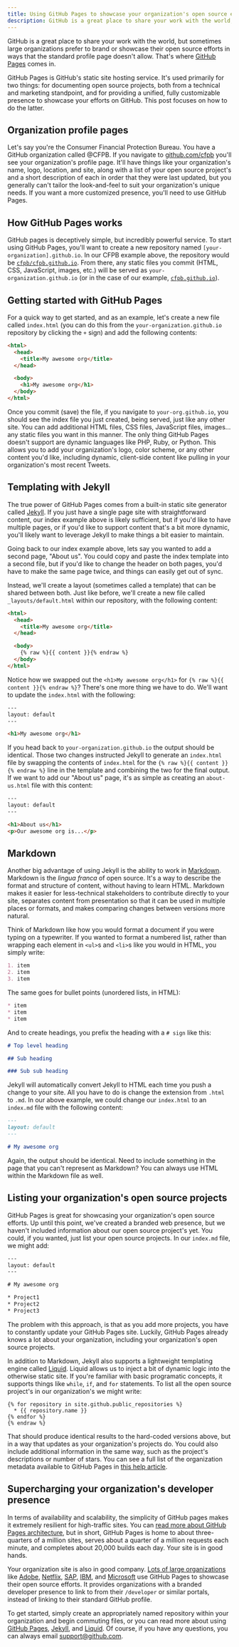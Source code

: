 ```yaml
---
title: Using GitHub Pages to showcase your organization's open source efforts
description: GitHub is a great place to share your work with the world, but sometimes large organization wish to brand or showcase their open source efforts in ways that the standard profile page doesn't allow. That's where GitHub Pages comes in.
---
```


GitHub is a great place to share your work with the world, but sometimes large organizations prefer to brand or showcase their open source efforts in ways that the standard profile page doesn't allow. That's where [GitHub Pages](https://pages.github.com) comes in.

GitHub Pages is GitHub's static site hosting service. It's used primarily for two things: for documenting open source projects, both from a technical and marketing standpoint, and for providing a unified, fully customizable presence to showcase your efforts on GitHub. This post focuses on how to do the latter.

## Organization profile pages

Let's say you're the Consumer Financial Protection Bureau. You have a GitHub organization called @CFPB. If you navigate to [github.com/cfpb](https://github.com/cfpb) you'll see your organization's profile page. It'll have things like your organization's name, logo, location, and site, along with a list of your open source project's and a short description of each in order that they were last updated, but you generally can't tailor the look-and-feel to suit your organization's unique needs. If you want a more customized presence, you'll need to use GitHub Pages.

## How GitHub Pages works

GitHub pages is deceptively simple, but incredibly powerful service. To start using GitHub Pages, you'll want to create a new repository named `[your-organization].github.io`. In our CFPB example above, the repository would be [`cfpb/cfpb.github.io`](https://github.com/cfpb/cfpb.github.io). From there, any static files you commit (HTML, CSS, JavaScript, images, etc.) will be served as `your-organization.github.io` (or in the case of our example, [`cfpb.github.io`](http://cfpb.github.io)).

## Getting started with GitHub Pages

For a quick way to get started, and as an example, let's create a new file called `index.html` (you can do this from the `your-organization.github.io` repository by clicking the `+` sign) and add the following contents:

```html
<html>
  <head>
    <title>My awesome org</title>
  </head>

  <body>
    <h1>My awesome org</h1>
  </body>
</html>
```

Once you commit (save) the file, if you navigate to `your-org.github.io`, you should see the index file you just created, being served, just like any other site. You can add additional HTML files, CSS files, JavaScript files, images… any static files you want in this manner. The only thing GitHub Pages doesn't support are dynamic languages like PHP, Ruby, or Python. This allows you to add your organization's logo, color scheme, or any other content you'd like, including dynamic, client-side content like pulling in your organization's most recent Tweets.

## Templating with Jekyll

The true power of GitHub Pages comes from a built-in static site generator called [Jekyll](http://jekyllrb.com). If you just have a single page site with straightforward content, our index example above is likely sufficient, but if you'd like to have multiple pages, or if you'd like to support content that's a bit more dynamic, you'll likely want to leverage Jekyll to make things a bit easier to maintain.

Going back to our index example above, lets say you wanted to add a second page, "About us". You could copy and paste the index template into a second file, but if you'd like to change the header on both pages, you'd have to make the same page twice, and things can easily get out of sync.

Instead, we'll create a layout (sometimes called a template) that can be shared between both. Just like before, we'll create a new file called `_layouts/default.html` within our repository, with the following content:

```html
<html>
  <head>
    <title>My awesome org</title>
  </head>

  <body>
    {% raw %}{{ content }}{% endraw %}
  </body>
</html>
```

Notice how we swapped out the `<h1>My awesome org</h1>` for `{% raw %}{{ content }}{% endraw %}`? There's one more thing we have to do. We'll want to update the `index.html` with the following:

```html
---
layout: default
---

<h1>My awesome org</h1>
```

If you head back to `your-organization.github.io` the output should be identical. Those two changes instructed Jekyll to generate an `index.html` file by swapping the contents of `index.html` for the `{% raw %}{{ content }}{% endraw %}` line in the template and combining the two for the final output. If we want to add our "About us" page, it's as simple as creating an `about-us.html` file with this content:

```html
---
layout: default
---

<h1>About us</h1>
<p>Our awesome org is...</p>
```

## Markdown

Another big advantage of using Jekyll is the ability to work in [Markdown](https://guides.github.com/features/mastering-markdown/). Markdown is the *lingua franca* of open source. It's a way to describe the format and structure of content, without having to learn HTML. Markdown makes it easier for less-technical stakeholders to contribute directly to your site, separates content from presentation so that it can be used in multiple places or formats, and makes comparing changes between versions more natural.

Think of Markdown like how you would format a document if you were typing on a typewriter. If you wanted to format a numbered list, rather than wrapping each element in `<ul>`s and `<li>`s like you would in HTML, you simply write:

```markdown
1. item
2. item
3. item
```

The same goes for bullet points (unordered lists, in HTML):

```markdown
* item
* item
* item
```

And to create headings, you prefix the heading with a `# sign` like this:

```markdown
# Top level heading

## Sub heading

### Sub sub heading
```

Jekyll will automatically convert Jekyll to HTML each time you push a change to your site. All you have to do is change the extension from `.html` to `.md`. In our above example, we could change our `index.html` to an `index.md` file with the following content:

```markdown
---
layout: default
---

# My awesome org
```

Again, the output should be identical. Need to include something in the page that you can't represent as Markdown? You can always use HTML within the Markdown file as well.

## Listing your organization's open source projects

GitHub Pages is great for showcasing your organization's open source efforts. Up until this point, we've created a branded web presence, but we haven't included information about our open source project's yet. You could, if you wanted, just list your open source projects. In our `index.md` file, we might add:

```html
---
layout: default
---

# My awesome org

* Project1
* Project2
* Project3
```

The problem with this approach, is that as you add more projects, you have to constantly update your GitHub Pages site. Luckily, GitHub Pages already knows a lot about your organization, including your organization's open source projects.

In addition to Markdown, Jekyll also supports a lightweight templating engine called [Liquid](https://github.com/Shopify/liquid/wiki/Liquid-for-Designers). Liquid allows us to inject a bit of dynamic logic into the otherwise static site. If you're familiar with basic programatic concepts, it supports things like `while`, `if`, and `for` statements. To list all the open source project's in our organization's we might write:

```html{% raw %}
{% for repository in site.github.public_repositories %}
  * {{ repository.name }}
{% endfor %}
{% endraw %}
```

That should produce identical results to the hard-coded versions above, but in a way that updates as your organization's projects do. You could also include additional information in the same way, such as the project's descriptions or number of stars. You can see a full list of the organization metadata available to GitHub Pages in [this help article](https://help.github.com/articles/repository-metadata-on-github-pages/).

## Supercharging your organization's developer presence

In terms of availability and scalability, the simplicity of GitHub pages makes it extremely resilient for high-traffic sites. You can [read more about GitHub Pages architecture](http://GitHubengineering.com/rearchitecting-github-pages/), but in short, GitHub Pages is home to about three-quarters of a million sites, serves about a quarter of a million requests each minute, and completes about 20,000 builds each day. Your site is in good hands.

Your organization site is also in good company. [Lots of large organizations](https://github.com/showcases/open-source-organizations) like [Adobe](http://adobe.github.io), [Netflix](http://netflix.github.io), [SAP](http://sap.github.io), [IBM](http://ibm.github.io), and [Microsoft](http://microsoft.github.io) use GitHub Pages to showcase their open source efforts. It provides organizations with a branded developer presence to link to from their `/developer` or similar portals, instead of linking to their standard GitHub profile.

To get started, simply create an appropriately named repository within your organization and begin commuting files, or you can read more about using [GitHub Pages](https://help.github.com/categories/github-pages-basics/), [Jekyll](http://jekyllrb.com/docs/home/), and [Liquid](https://github.com/Shopify/liquid/wiki/Liquid-for-Designers). Of course, if you have any questions, you can always email <support@github.com>.
